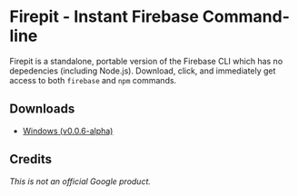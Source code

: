 # Firepit - Instant Firebase Command-line

Firepit is a standalone, portable version of the Firebase CLI which has no depedencies (including Node.js). Download, click, and immediately get access to both `firebase` and `npm` commands.

## Downloads
* [Windows (v0.0.6-alpha)](http://storage.googleapis.com/fir-tools-builds/firepit/firepit-win-0-0-6.exe)

## Credits
*This is not an official Google product.*
